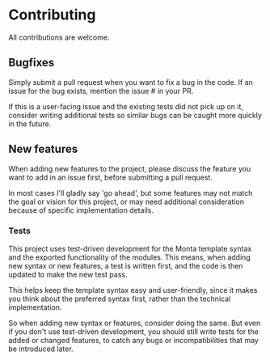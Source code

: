 # Contributing
All contributions are welcome.

## Bugfixes
Simply submit a pull request when you want to fix a bug in the code.
If an issue for the bug exists, mention the issue # in your PR.

If this is a user-facing issue and the existing tests did not pick up 
on it, consider writing additional tests so similar bugs can be caught
more quickly in the future.

## New features
When adding new features to the project, please discuss the feature you
want to add in an issue first, before submitting a pull request.

In most cases I'll gladly say 'go ahead', but some features may not 
match the goal or vision for this project, or may need additional 
consideration because of specific implementation details.

### Tests
This project uses test-driven development for the Monta template syntax 
and the exported functionality of the modules. This means, when adding 
new syntax or new features, a test is written first, and the code is
then updated to make the new test pass.

This helps keep the template syntax easy and user-friendly, since it 
makes you think about the preferred syntax first, rather than the 
technical implementation.

So when adding new syntax or features, consider doing the same. But 
even if you don't use test-driven development, you should still write
tests for the added or changed features, to catch any bugs or 
incompatibilities that may be introduced later.  
